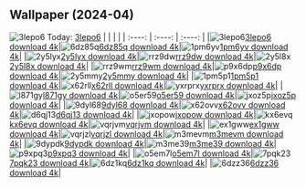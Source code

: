 ## Wallpaper (2024-04)
![3lepo6](https://w.wallhaven.cc/full/3l/wallhaven-3lepo6.jpg) Today: [3lepo6](https://th.wallhaven.cc/small/3l/3lepo6.jpg)
|      |      |      |
| :----: | :----: | :----: |
|![3lepo6](https://th.wallhaven.cc/small/3l/3lepo6.jpg)[3lepo6 download 4k](https://wallhaven.cc/w/3lepo6)|![6dz85q](https://th.wallhaven.cc/small/6d/6dz85q.jpg)[6dz85q download 4k](https://wallhaven.cc/w/6dz85q)|![1pm6yv](https://th.wallhaven.cc/small/1p/1pm6yv.jpg)[1pm6yv download 4k](https://wallhaven.cc/w/1pm6yv)|
|![2y5lyx](https://th.wallhaven.cc/small/2y/2y5lyx.jpg)[2y5lyx download 4k](https://wallhaven.cc/w/2y5lyx)|![rrz9dw](https://th.wallhaven.cc/small/rr/rrz9dw.jpg)[rrz9dw download 4k](https://wallhaven.cc/w/rrz9dw)|![2y5l8x](https://th.wallhaven.cc/small/2y/2y5l8x.jpg)[2y5l8x download 4k](https://wallhaven.cc/w/2y5l8x)|
|![rrz9wm](https://th.wallhaven.cc/small/rr/rrz9wm.jpg)[rrz9wm download 4k](https://wallhaven.cc/w/rrz9wm)|![p9x6dp](https://th.wallhaven.cc/small/p9/p9x6dp.jpg)[p9x6dp download 4k](https://wallhaven.cc/w/p9x6dp)|![2y5mmy](https://th.wallhaven.cc/small/2y/2y5mmy.jpg)[2y5mmy download 4k](https://wallhaven.cc/w/2y5mmy)|
|![1pm5p1](https://th.wallhaven.cc/small/1p/1pm5p1.jpg)[1pm5p1 download 4k](https://wallhaven.cc/w/1pm5p1)|![x62rll](https://th.wallhaven.cc/small/x6/x62rll.jpg)[x62rll download 4k](https://wallhaven.cc/w/x62rll)|![yxrprx](https://th.wallhaven.cc/small/yx/yxrprx.jpg)[yxrprx download 4k](https://wallhaven.cc/w/yxrprx)|
|![l871gy](https://th.wallhaven.cc/small/l8/l871gy.jpg)[l871gy download 4k](https://wallhaven.cc/w/l871gy)|![o5er59](https://th.wallhaven.cc/small/o5/o5er59.jpg)[o5er59 download 4k](https://wallhaven.cc/w/o5er59)|![jxoz5p](https://th.wallhaven.cc/small/jx/jxoz5p.jpg)[jxoz5p download 4k](https://wallhaven.cc/w/jxoz5p)|
|![9dyl68](https://th.wallhaven.cc/small/9d/9dyl68.jpg)[9dyl68 download 4k](https://wallhaven.cc/w/9dyl68)|![x62ovv](https://th.wallhaven.cc/small/x6/x62ovv.jpg)[x62ovv download 4k](https://wallhaven.cc/w/x62ovv)|![d6qj13](https://th.wallhaven.cc/small/d6/d6qj13.jpg)[d6qj13 download 4k](https://wallhaven.cc/w/d6qj13)|
|![jxopow](https://th.wallhaven.cc/small/jx/jxopow.jpg)[jxopow download 4k](https://wallhaven.cc/w/jxopow)|![kx6evq](https://th.wallhaven.cc/small/kx/kx6evq.jpg)[kx6evq download 4k](https://wallhaven.cc/w/kx6evq)|![vqrjvm](https://th.wallhaven.cc/small/vq/vqrjvm.jpg)[vqrjvm download 4k](https://wallhaven.cc/w/vqrjvm)|
|![ex1gww](https://th.wallhaven.cc/small/ex/ex1gww.jpg)[ex1gww download 4k](https://wallhaven.cc/w/ex1gww)|![vqrjzl](https://th.wallhaven.cc/small/vq/vqrjzl.jpg)[vqrjzl download 4k](https://wallhaven.cc/w/vqrjzl)|![m3mevm](https://th.wallhaven.cc/small/m3/m3mevm.jpg)[m3mevm download 4k](https://wallhaven.cc/w/m3mevm)|
|![9dypdk](https://th.wallhaven.cc/small/9d/9dypdk.jpg)[9dypdk download 4k](https://wallhaven.cc/w/9dypdk)|![m3me39](https://th.wallhaven.cc/small/m3/m3me39.jpg)[m3me39 download 4k](https://wallhaven.cc/w/m3me39)|![p9xpq3](https://th.wallhaven.cc/small/p9/p9xpq3.jpg)[p9xpq3 download 4k](https://wallhaven.cc/w/p9xpq3)|
|![o5em7l](https://th.wallhaven.cc/small/o5/o5em7l.jpg)[o5em7l download 4k](https://wallhaven.cc/w/o5em7l)|![7pqk23](https://th.wallhaven.cc/small/7p/7pqk23.jpg)[7pqk23 download 4k](https://wallhaven.cc/w/7pqk23)|![6dz1kq](https://th.wallhaven.cc/small/6d/6dz1kq.jpg)[6dz1kq download 4k](https://wallhaven.cc/w/6dz1kq)|
|![6dzz36](https://th.wallhaven.cc/small/6d/6dzz36.jpg)[6dzz36 download 4k](https://wallhaven.cc/w/6dzz36)|